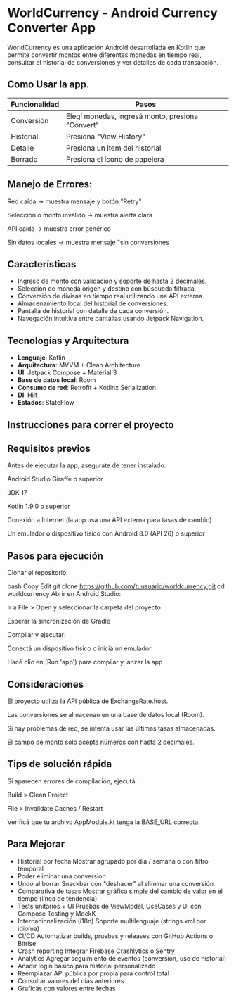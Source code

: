 # WorldCurrency - Android Currency Converter App

WorldCurrency es una aplicación Android desarrollada en Kotlin que permite convertir montos entre diferentes monedas en tiempo real, consultar el historial de conversiones y ver detalles de cada transacción.

## Como Usar la app.

 Funcionalidad  | Pasos                                        
| ------------- | -------------------------------------------- |
| Conversión    | Elegí monedas, ingresá monto, presiona "Convert" |
| Historial     | Presiona "View History"                          |
| Detalle       | Presiona un item del historial                   |
| Borrado       | Presiona el ícono de papelera                    |

## Manejo de Errores:

Red caída → muestra mensaje y botón "Retry"

Selección o monto inválido → muestra alerta clara

API caída → muestra error genérico

Sin datos locales → muestra mensaje "sin conversiones

## Características

- Ingreso de monto con validación y soporte de hasta 2 decimales.
- Selección de moneda origen y destino con búsqueda filtrada.
- Conversión de divisas en tiempo real utilizando una API externa.
- Almacenamiento local del historial de conversiones.
- Pantalla de historial con detalle de cada conversión.
- Navegación intuitiva entre pantallas usando Jetpack Navigation.


##  Tecnologías y Arquitectura

- **Lenguaje**: Kotlin
- **Arquitectura**: MVVM + Clean Architecture
- **UI**: Jetpack Compose + Material 3
- **Base de datos local**: Room
- **Consumo de red**: Retrofit + Kotlinx Serialization
- **DI**: Hilt
- **Estados**: StateFlow

## Instrucciones para correr el proyecto
## Requisitos previos
Antes de ejecutar la app, asegurate de tener instalado:

Android Studio Giraffe o superior

JDK 17

Kotlin 1.9.0 o superior

Conexión a Internet (la app usa una API externa para tasas de cambio)

Un emulador o dispositivo físico con Android 8.0 (API 26) o superior

## Pasos para ejecución
Clonar el repositorio:

bash
Copy
Edit
git clone https://github.com/tuusuario/worldcurrency.git
cd worldcurrency
Abrir en Android Studio:

Ir a File > Open y seleccionar la carpeta del proyecto

Esperar la sincronización de Gradle

Compilar y ejecutar:

Conectá un dispositivo físico o iniciá un emulador

Hacé clic en  (Run 'app') para compilar y lanzar la app

## Consideraciones
El proyecto utiliza la API pública de ExchangeRate.host.

Las conversiones se almacenan en una base de datos local (Room).

Si hay problemas de red, se intenta usar las últimas tasas almacenadas.

El campo de monto solo acepta números con hasta 2 decimales.

## Tips de solución rápida
Si aparecen errores de compilación, ejecutá:

Build > Clean Project

File > Invalidate Caches / Restart

Verificá que tu archivo AppModule.kt tenga la BASE_URL correcta.

##  Para Mejorar

  - Historial por fecha	Mostrar agrupado por día / semana o con filtro temporal
  - Poder eliminar una conversion
  - Undo al borrar	Snackbar con "deshacer" al eliminar una conversión
  - Comparativa de tasas	Mostrar gráfica simple del cambio de valor en el tiempo (línea de tendencia)
  - Tests unitarios + UI	Pruebas de ViewModel, UseCases y UI con Compose Testing y MockK
  - Internacionalización (i18n)	Soporte multilenguaje (strings.xml por idioma)
  - CI/CD	Automatizar builds, pruebas y releases con GitHub Actions o Bitrise
  - Crash reporting	Integrar Firebase Crashlytics o Sentry
  - Analytics	Agregar seguimiento de eventos (conversión, uso de historial)
  - Añadir login básico para historial personalizado
  - Reemplazar API pública por propia para control total
  - Consultar valores del días anteriores
  - Graficas con valores entre fechas
